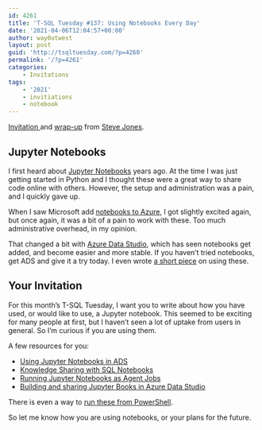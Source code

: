```yaml
---
id: 4261
title: 'T-SQL Tuesday #137: Using Notebooks Every Day'
date: '2021-04-06T12:04:57+00:00'
author: way0utwest
layout: post
guid: 'http://tsqltuesday.com/?p=4260'
permalink: '/?p=4261'
categories:
    - Invitations
tags:
    - '2021'
    - invitiations
    - notebook
---
```


[Invitation ](https://voiceofthedba.com/2021/04/06/tsql2sday-137-invite-using-notebooks-every-day/)and [wrap-up](http://voiceofthedba.com/2021/04/23/t-sql-tuesday-137-wrap-up/) from [Steve Jones](http://voiceofthedba.com/).

## Jupyter Notebooks

I first heard about [Jupyter Notebooks](https://jupyter.org/) years ago. At the time I was just getting started in Python and I thought these were a great way to share code online with others. However, the setup and administration was a pain, and I quickly gave up.

When I saw Microsoft add [notebooks to Azure](https://notebooks.azure.com/), I got slightly excited again, but once again, it was a bit of a pain to work with these. Too much administrative overhead, in my opinion.

That changed a bit with [Azure Data Studio](https://docs.microsoft.com/en-us/sql/azure-data-studio/download-azure-data-studio?view=sql-server-ver15), which has seen notebooks get added, and become easier and more stable. If you haven’t tried notebooks, get ADS and give it a try today. I even wrote [a short piece](https://www.sqlservercentral.com/articles/using-notebooks-in-azure-data-studio) on using these.

## Your Invitation

For this month’s T-SQL Tuesday, I want you to write about how you have used, or would like to use, a Jupyter notebook. This seemed to be exciting for many people at first, but I haven’t seen a lot of uptake from users in general. So I’m curious if you are using them.

A few resources for you:

- [Using Jupyter Notebooks in ADS](https://docs.microsoft.com/en-us/sql/azure-data-studio/notebooks/notebooks-guidance?view=sql-server-ver15)
- [Knowledge Sharing with SQL Notebooks](https://www.red-gate.com/simple-talk/sql/sql-tools/knowledge-sharing-with-sql-notebooks/)
- [Running Jupyter Notebooks as Agent Jobs](https://sqldbawithabeard.com/2020/03/30/running-jupyter-notebooks-as-agent-jobs/)
- [Building and sharing Jupyter Books in Azure Data Studio](https://argonsys.com/microsoft-cloud/library/building-and-sharing-jupyter-books-in-azure-data-studio/)

There is even a way to [run these from PowerShell](https://docs.microsoft.com/en-us/powershell/module/sqlserver/invoke-sqlnotebook?view=sqlserver-ps).

So let me know how you are using notebooks, or your plans for the future.